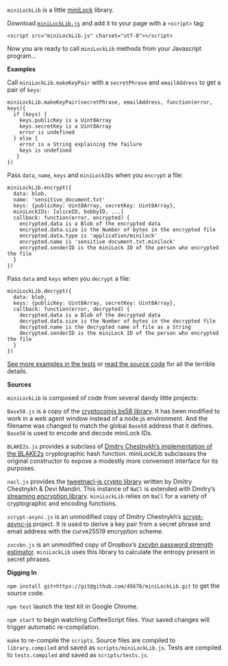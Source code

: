 `miniLockLib` is a little [miniLock](http://minilock.io/) library.

Download [`miniLockLib.js`](https://raw.githubusercontent.com/45678/miniLockLib/master/scripts/miniLockLib.js) and add it to your page with a `<script>` tag:

    <script src="miniLockLib.js" charset="utf-8"></script>

Now you are ready to call `miniLockLib` methods from your Javascript program...

__Examples__

Call `miniLockLib.makeKeyPair` with a `secretPhrase` and `emailAddress` to get a pair of `keys`:

    miniLockLib.makeKeyPair(secretPhrase, emailAddress, function(error, keys){
      if (keys) {
        keys.publicKey is a Uint8Array
        keys.secretKey is a Uint8Array
        error is undefined
      } else {
        error is a String explaining the failure
        keys is undefined
       }
    })

Pass `data`, `name`, `keys` and `miniLockIDs` when you `encrypt` a file:

    miniLockLib.encrypt({
      data: blob,
      name: 'sensitive_document.txt'
      keys: {publicKey: Uint8Array, secretKey: Uint8Array},
      miniLockIDs: [aliceID, bobbyID, ...]
      callback: function(error, encrypted) {
        encrypted.data is a Blob of the encrypted data
        encrypted.data.size is the Number of bytes in the encrypted file
        encrypted.data.type is 'application/minilock'
        encrypted.name is 'sensitive document.txt.minilock'
        encrypted.senderID is the miniLock ID of the person who encrypted the file
      }
    })

Pass `data` and `keys` when you `decrypt` a file:

    miniLockLib.decrypt({
      data: blob,
      keys: {publicKey: Uint8Array, secretKey: Uint8Array},
      callback: function(error, decrypted) {
        decrypted.data is a Blob of the decrypted data
        decrypted.data.size is the Number of bytes in the decrypted file
        decrypted.name is the decrypted name of file as a String
        decrypted.senderID is the miniLock ID of the person who encrypted the file
      }
    })

[See more examples in the tests](https://github.com/45678/miniLockLib/blob/master/tests/0%20A%20demo%20of...%20tests.coffee) or [read the source code](https://github.com/45678/miniLockLib/blob/master/library/index.coffee) for all the terrible details.

__Sources__

`miniLockLib` is composed of code from several dandy little projects:

`Base58.js` is a copy of the [cryptocoinjs bs58 library](https://github.com/cryptocoinjs/bs58). It has been modified to work in a web agent window instead of a node.js environment. And the filename was changed to match the global `Base58` address that it defines. `Base58` is used to encode and decode miniLock IDs.

`BLAKE2s.js` provides a subclass of [Dmitry Chestnykh’s implementation of the BLAKE2s](https://github.com/dchest/blake2s-js) cryptographic hash function. miniLockLib subclasses the original constructor to expose a modestly more convenient interface for its purposes.

`nacl.js` provides the [tweetnacl-js crypto library](https://github.com/dchest/tweetnacl-js) written by Dmitry Chestnykh & Devi Mandiri. This instance of `NaCl` is extended with Dmitry’s [streaming encryption library](https://github.com/dchest/nacl-stream-js). `miniLockLib` relies on `NaCl` for a variety of cryptographic and encoding functions.

`scrypt-async.js` is an unmodified copy of Dmitry Chestnykh’s [scrypt-async-js](https://github.com/dchest/scrypt-async-js) project. It is used to derive a key pair from a secret phrase and email address with the curve25519 encryption scheme.

`zxcvbn.js` is an unmodified copy of Dropbox’s [zxcvbn password strength estimator](https://github.com/dropbox/zxcvbn). `miniLockLib` uses this library to calculate the entropy present in secret phrases.

__Digging In__

`npm install git+https://git@github.com/45678/miniLockLib.git` to get the source code.

`npm test` launch the test kit in Google Chrome.

`npm start` to begin watching CoffeeScript files. Your saved changes will trigger automatic re-compilation.

`make` to re-compile the `scripts`. Source files are compiled to `library.compiled` and saved as `scripts/miniLockLib.js`. Tests are compiled to `tests.compiled` and saved as `scripts/tests.js`.
